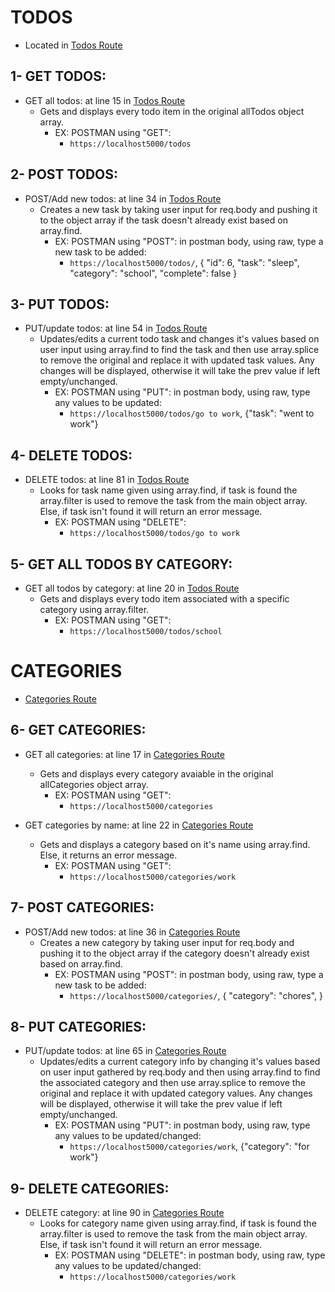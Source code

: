 # TODOS
* Located in [Todos Route](https://github.com/maggiemcc/todo-nodejs-api/blob/master/routes/todos.js)

## 1- GET TODOS:
- GET all todos: at line 15 in [Todos Route](https://github.com/maggiemcc/todo-nodejs-api/blob/master/routes/todos.js)
     * Gets and displays every todo item in the original allTodos object array.
        * EX: POSTMAN using "GET":
            - `https://localhost5000/todos`
   

## 2- POST TODOS:
- POST/Add new todos: at line 34 in [Todos Route](https://github.com/maggiemcc/todo-nodejs-api/blob/master/routes/todos.js)
     * Creates a new task by taking user input for req.body and pushing it to the object array if the task doesn't already exist based on array.find.
        * EX: POSTMAN using "POST": in postman body, using raw, type a new task to be added:
            - `https://localhost5000/todos/`,
            {
                "id": 6,
                "task": "sleep",
                "category": "school",
                "complete": false
            }


## 3- PUT TODOS:
- PUT/update todos: at line 54 in [Todos Route](https://github.com/maggiemcc/todo-nodejs-api/blob/master/routes/todos.js)
    * Updates/edits a current todo task and changes it's values based on user input using array.find to find the task and then use array.splice to remove the original and replace it with updated task values. Any changes will be displayed, otherwise it will take the prev value if left empty/unchanged.
        * EX: POSTMAN using "PUT": in postman body, using raw, type any values to be updated:
            - `https://localhost5000/todos/go to work`, {"task": "went to work"}

## 4- DELETE TODOS:
- DELETE todos: at line 81 in [Todos Route](https://github.com/maggiemcc/todo-nodejs-api/blob/master/routes/todos.js)
    * Looks for task name given using array.find, if task is found the array.filter is used to remove the task from the main object array. Else, if task isn't found it will return an error message.
        * EX: POSTMAN using "DELETE":
            - `https://localhost5000/todos/go to work`

## 5- GET ALL TODOS BY CATEGORY:
- GET all todos by category: at line 20 in [Todos Route](https://github.com/maggiemcc/todo-nodejs-api/blob/master/routes/todos.js)
     * Gets and displays every todo item associated with a specific category using array.filter.
        * EX: POSTMAN using "GET":
            - `https://localhost5000/todos/school`



# CATEGORIES
* [Categories Route](https://github.com/maggiemcc/todo-nodejs-api/blob/master/routes/categories.js)

## 6- GET CATEGORIES:
- GET all categories: at line 17 in [Categories Route](https://github.com/maggiemcc/todo-nodejs-api/blob/master/routes/categories.js)
     * Gets and displays every category avaiable in the original allCategories object array.
        * EX: POSTMAN using "GET":
            - `https://localhost5000/categories`

- GET categories by name: at line 22 in [Categories Route](https://github.com/maggiemcc/todo-nodejs-api/blob/master/routes/categories.js)
     * Gets and displays a category based on it's name using array.find. Else, it returns an error message.
        * EX: POSTMAN using "GET":
            - `https://localhost5000/categories/work`

## 7- POST CATEGORIES:
- POST/Add new todos: at line 36 in [Categories Route](https://github.com/maggiemcc/todo-nodejs-api/blob/master/routes/categories.js)
     * Creates a new category by taking user input for req.body and pushing it to the object array if the category doesn't already exist based on array.find.
        * EX: POSTMAN using "POST": in postman body, using raw, type a new task to be added:
            - `https://localhost5000/categories/`,
            {
                "category": "chores",
            }

## 8- PUT CATEGORIES:
- PUT/update todos: at line 65 in [Categories Route](https://github.com/maggiemcc/todo-nodejs-api/blob/master/routes/categories.js)
    * Updates/edits a current category info by changing it's values based on user input gathered by req.body and then using array.find to find the associated category and then use array.splice to remove the original and replace it with updated category values. Any changes will be displayed, otherwise it will take the prev value if left empty/unchanged.
        * EX: POSTMAN using "PUT": in postman body, using raw, type any values to be updated/changed:
            - `https://localhost5000/categories/work`, {"category": "for work"}

## 9- DELETE CATEGORIES:
- DELETE category: at line 90 in [Categories Route](https://github.com/maggiemcc/todo-nodejs-api/blob/master/routes/categories.js)
    * Looks for category name given using array.find, if task is found the array.filter is used to remove the task from the main object array. Else, if task isn't found it will return an error message.
        * EX: POSTMAN using "DELETE": in postman body, using raw, type any values to be updated/changed:
            - `https://localhost5000/categories/work`